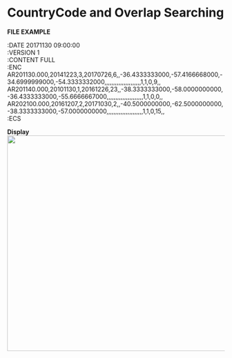 # CountryCode and Overlap Searching

**FILE EXAMPLE**

:DATE 20171130 09:00:00</br>
:VERSION 1</br>
:CONTENT FULL</br>
:ENC</br>
AR201130.000,20141223,3,20170726,6,,-36.4333333000,-57.4166668000,-34.6999999000,-54.3333332000,,,,,,,,,,,,,,,,,,,,,1,1,0,9,,</br>
AR201140.000,20101130,1,20161226,23,,-38.3333333000,-58.0000000000,-36.4333333000,-55.6666667000,,,,,,,,,,,,,,,,,,,,,1,1,0,0,,</br>
AR202100.000,20161207,2,20171030,2,,-40.5000000000,-62.5000000000,-38.3333333000,-57.0000000000,,,,,,,,,,,,,,,,,,,,,1,1,0,15,,</br>
:ECS</br>

**Display**
<img src="https://imgur.com/m9nH6Hr.png" width="700" height="500">
